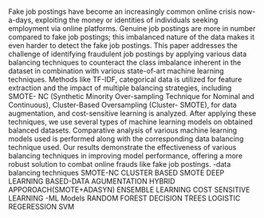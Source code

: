Fake job postings have become an increasingly common online crisis now-a-days, exploiting the money or identities of individuals seeking employment via online platforms. Genuine job postings are more in number compared to fake job postings; this imbalanced nature of the data makes it even harder to detect the fake job postings. This paper addresses the challenge of identifying fraudulent job postings by applying various data balancing techniques to counteract the class imbalance inherent in the dataset in combination with various state-of-art machine learning techniques. Methods like TF-IDF, categorical data is utilized for feature extraction and the impact of multiple balancing strategies, including SMOTE- NC (Synthetic Minority Over-sampling Technique for Nominal and Continuous), Cluster-Based Oversampling (Cluster- SMOTE), for data augmentation, and cost-sensitive learning is analyzed. After applying these techniques, we use several types of machine learning models on obtained balanced datasets. Comparative analysis of various machine learning models used is performed along with the corresponding data balancing technique used. Our results demonstrate the effectiveness of various balancing techniques in improving model performance, offering a more robust solution to combat online frauds like fake job postings.
-data balancing techniques
SMOTE-NC
CLUSTER BASED SMOTE
DEEP LEARNING BASED-DATA AGUMENTATION
HYBRID APPOROACH(SMOTE+ADASYN)
ENSEMBLE LEARNING
COST SENSITIVE LEARNING
-ML Models
RANDOM FOREST
DECISION TREES
LOGISTIC REGERESSION
SVM
